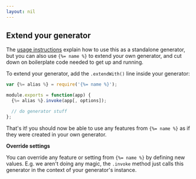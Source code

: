 ```yaml
---
layout: nil
---
```


## Extend your generator

The [usage instructions](#usage) explain how to use this as a standalone generator, but you can also use `{%= name %}` to extend your own generator, and cut down on boilerplate code needed to get up and running.

To extend your generator, add the  `.extendWith()` line inside your generator:

```js
var {%= alias %} = require('{%= name %}');

module.exports = function(app) {
  {%= alias %}.invoke(app[, options]);

  // do generator stuff
};
```

That's it! you should now be able to use any features from `{%= name %}` as if they were created in your own generator.

**Override settings**

You can override any feature or setting from `{%= name %}` by defining new values. E.g. we aren't doing any magic, the `.invoke` method just calls this generator in the context of your generator's instance.